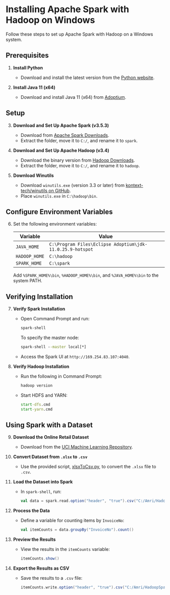 # Installing Apache Spark with Hadoop on Windows

Follow these steps to set up Apache Spark with Hadoop on a Windows system.

## Prerequisites

1. **Install Python**  
   - Download and install the latest version from the [Python website](https://www.python.org/).

2. **Install Java 11 (x64)**  
   - Download and install Java 11 (x64) from [Adoptium](https://adoptium.net/temurin/releases/?os=windows&arch=x64&package=jdk&version=11).

## Setup

3. **Download and Set Up Apache Spark (v3.5.3)**  
   - Download from [Apache Spark Downloads](https://spark.apache.org/downloads.html).
   - Extract the folder, move it to `C:/`, and rename it to `spark`.

4. **Download and Set Up Apache Hadoop (v3.4)**  
   - Download the binary version from [Hadoop Downloads](https://hadoop.apache.org/releases.html).
   - Extract the folder, move it to `C:/`, and rename it to `hadoop`.

5. **Download Winutils**  
   - Download `winutils.exe` (version 3.3 or later) from [kontext-tech/winutils on GitHub](https://github.com/kontext-tech/winutils).
   - Place `winutils.exe` in `C:\hadoop\bin`.

## Configure Environment Variables

6. Set the following environment variables:

   | Variable      | Value                                                      |
   |---------------|------------------------------------------------------------|
   | `JAVA_HOME`   | `C:\Program Files\Eclipse Adoptium\jdk-11.0.25.9-hotspot`  |
   | `HADOOP_HOME` | `C:\hadoop`                                                |
   | `SPARK_HOME`  | `C:\spark`                                                 |

   Add `%SPARK_HOME%\bin`, `%HADOOP_HOME%\bin`, and `%JAVA_HOME%\bin` to the system PATH.

## Verifying Installation

7. **Verify Spark Installation**  
   - Open Command Prompt and run:

     ```cmd
     spark-shell
     ```

     To specify the master node:

     ```cmd
     spark-shell --master local[*]
     ```

   - Access the Spark UI at `http://169.254.83.107:4040`.

8. **Verify Hadoop Installation**  
   - Run the following in Command Prompt:

     ```cmd
     hadoop version
     ```

   - Start HDFS and YARN:

     ```cmd
     start-dfs.cmd
     start-yarn.cmd
     ```

## Using Spark with a Dataset

9. **Download the Online Retail Dataset**  
   - Download from the [UCI Machine Learning Repository](https://archive.ics.uci.edu/dataset/352/online+retail).

10. **Convert Dataset from `.xlsx` to `.csv`**  
    - Use the provided script, [xlsxToCsv.py](xlsxToCsv.py), to convert the `.xlsx` file to `.csv`.

11. **Load the Dataset into Spark**  
    - In `spark-shell`, run:

      ```scala
      val data = spark.read.option("header", "true").csv("C:/Amri/HadoopSpark/Spark-hadoop-install/Online Retail.csv")
      ```

12. **Process the Data**  
    - Define a variable for counting items by `InvoiceNo`:

      ```scala
      val itemCounts = data.groupBy("InvoiceNo").count()
      ```

13. **Preview the Results**  
    - View the results in the `itemCounts` variable:

      ```scala
      itemCounts.show()
      ```

14. **Export the Results as CSV**  
    - Save the results to a `.csv` file:

      ```scala
      itemCounts.write.option("header", "true").csv("C:/Amri/HadoopSpark/Spark-hadoop-install/output")
      ```